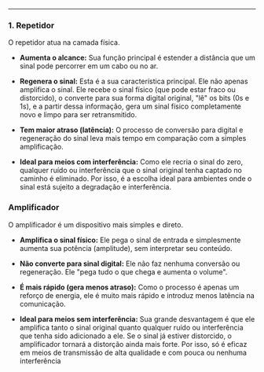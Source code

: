 

---
### **1. Repetidor**
O repetidor atua na camada física.
- **Aumenta o alcance:** Sua função principal é estender a distância que um sinal pode percorrer em um cabo ou no ar.
- **Regenera o sinal:** Esta é a sua característica principal. Ele não apenas amplifica o sinal. Ele recebe o sinal físico (que pode estar fraco ou distorcido), o converte para sua forma digital original, "lê" os bits (0s e 1s), e a partir dessa informação, gera um sinal físico completamente novo e limpo para ser retransmitido.
    
- **Tem maior atraso (latência):** O processo de conversão para digital e regeneração do sinal leva mais tempo em comparação com a simples amplificação.
    
- **Ideal para meios com interferência:** Como ele recria o sinal do zero, qualquer ruído ou interferência que o sinal original tenha captado no caminho é eliminado. Por isso, é a escolha ideal para ambientes onde o sinal está sujeito a degradação e interferência.
    

### Amplificador

O amplificador é um dispositivo mais simples e direto.

- **Amplifica o sinal físico:** Ele pega o sinal de entrada e simplesmente aumenta sua potência (amplitude), sem interpretar seu conteúdo.
    
- **Não converte para sinal digital:** Ele não faz nenhuma conversão ou regeneração. Ele "pega tudo o que chega e aumenta o volume".
    
- **É mais rápido (gera menos atraso):** Como o processo é apenas um reforço de energia, ele é muito mais rápido e introduz menos latência na comunicação.
    
- **Ideal para meios sem interferência:** Sua grande desvantagem é que ele amplifica tanto o sinal original quanto qualquer ruído ou interferência que tenha sido adicionado a ele. Se o sinal já estiver distorcido, o amplificador tornará a distorção ainda mais forte. Por isso, só é eficaz em meios de transmissão de alta qualidade e com pouca ou nenhuma interferência